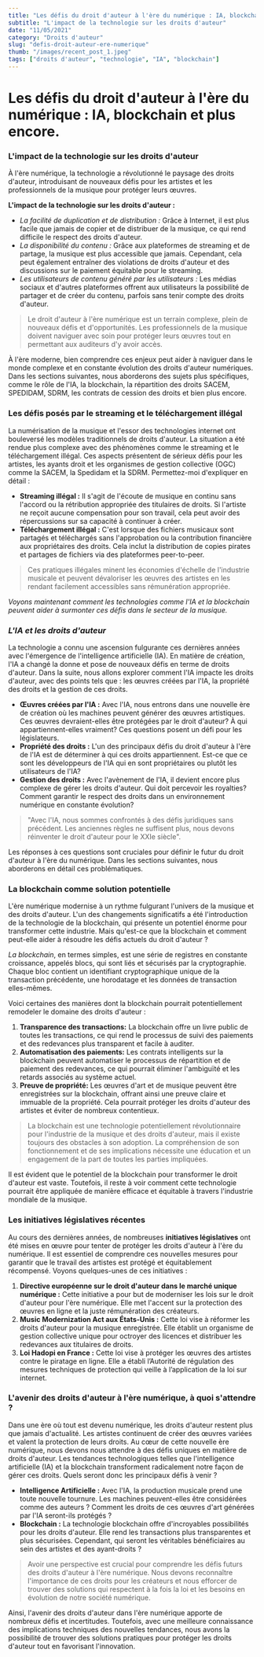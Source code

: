 ```yaml
---
title: "Les défis du droit d'auteur à l'ère du numérique : IA, blockchain et plus encore."
subtitle: "L'impact de la technologie sur les droits d'auteur"
date: "11/05/2021"
category: "Droits d'auteur"
slug: "defis-droit-auteur-ere-numerique"
thumb: "/images/recent_post_1.jpeg"
tags: ["droits d'auteur", "technologie", "IA", "blockchain"]
---
```


# Les défis du droit d'auteur à l'ère du numérique : IA, blockchain et plus encore.

### L'impact de la technologie sur les droits d'auteur

À l'ère numérique, la technologie a révolutionné le paysage des droits d'auteur, introduisant de nouveaux défis pour les artistes et les professionnels de la musique pour protéger leurs œuvres.

**L'impact de la technologie sur les droits d'auteur :**

-   _La facilité de duplication et de distribution :_ Grâce à Internet, il est plus facile que jamais de copier et de distribuer de la musique, ce qui rend difficile le respect des droits d'auteur.
-   _La disponibilité du contenu :_ Grâce aux plateformes de streaming et de partage, la musique est plus accessible que jamais. Cependant, cela peut également entraîner des violations de droits d'auteur et des discussions sur le paiement équitable pour le streaming.
-   _Les utilisateurs de contenu généré par les utilisateurs :_ Les médias sociaux et d'autres plateformes offrent aux utilisateurs la possibilité de partager et de créer du contenu, parfois sans tenir compte des droits d'auteur.

> Le droit d'auteur à l'ère numérique est un terrain complexe, plein de nouveaux défis et d'opportunités. Les professionnels de la musique doivent naviguer avec soin pour protéger leurs œuvres tout en permettant aux auditeurs d'y avoir accès.

À l'ère moderne, bien comprendre ces enjeux peut aider à naviguer dans le monde complexe et en constante évolution des droits d'auteur numériques. Dans les sections suivantes, nous aborderons des sujets plus spécifiques, comme le rôle de l'IA, la blockchain, la répartition des droits SACEM, SPEDIDAM, SDRM, les contrats de cession des droits et bien plus encore.

### Les défis posés par le streaming et le téléchargement illégal

La numérisation de la musique et l'essor des technologies internet ont bouleversé les modèles traditionnels de droits d'auteur. La situation a été rendue plus complexe avec des phénomènes comme le streaming et le téléchargement illégal. Ces aspects présentent de sérieux défis pour les artistes, les ayants droit et les organismes de gestion collective (OGC) comme la SACEM, la Spedidam et la SDRM. Permettez-moi d'expliquer en détail :

-   **Streaming illégal :**
    Il s'agit de l'écoute de musique en continu sans l'accord ou la rétribution appropriée des titulaires de droits. Si l'artiste ne reçoit aucune compensation pour son travail, cela peut avoir des répercussions sur sa capacité à continuer à créer.
-   **Téléchargement illégal :**
    C'est lorsque des fichiers musicaux sont partagés et téléchargés sans l'approbation ou la contribution financière aux propriétaires des droits. Cela inclut la distribution de copies pirates et partages de fichiers via des plateformes peer-to-peer.

> Ces pratiques illégales minent les économies d'échelle de l'industrie musicale et peuvent dévaloriser les œuvres des artistes en les rendant facilement accessibles sans rémunération appropriée.

_Voyons maintenant comment les technologies comme l'IA et la blockchain peuvent aider à surmonter ces défis dans le secteur de la musique._

### _L'IA et les droits d'auteur_

La technologie a connu une ascension fulgurante ces dernières années avec l'émergence de l'intelligence artificielle (IA). En matière de création, l'IA a changé la donne et pose de nouveaux défis en terme de droits d'auteur. Dans la suite, nous allons explorer comment l'IA impacte les droits d'auteur, avec des points tels que : les œuvres créées par l'IA, la propriété des droits et la gestion de ces droits.

-   **Œuvres créées par l'IA :** Avec l'IA, nous entrons dans une nouvelle ère de création où les machines peuvent générer des œuvres artistiques. Ces œuvres devraient-elles être protégées par le droit d'auteur? À qui appartiennent-elles vraiment? Ces questions posent un défi pour les législateurs.
-   **Propriété des droits :** L'un des principaux défis du droit d'auteur à l'ère de l'IA est de déterminer à qui ces droits appartiennent. Est-ce que ce sont les développeurs de l'IA qui en sont propriétaires ou plutôt les utilisateurs de l'IA?
-   **Gestion des droits :** Avec l'avènement de l'IA, il devient encore plus complexe de gérer les droits d'auteur. Qui doit percevoir les royalties? Comment garantir le respect des droits dans un environnement numérique en constante évolution?

> "Avec l'IA, nous sommes confrontés à des défis juridiques sans précédent. Les anciennes règles ne suffisent plus, nous devons réinventer le droit d'auteur pour le XXIe siècle".

Les réponses à ces questions sont cruciales pour définir le futur du droit d'auteur à l'ère du numérique. Dans les sections suivantes, nous aborderons en détail ces problématiques.

### La blockchain comme solution potentielle

L'ère numérique modernise à un rythme fulgurant l'univers de la musique et des droits d'auteur. L'un des changements significatifs a été l'introduction de la technologie de la blockchain, qui présente un potentiel énorme pour transformer cette industrie. Mais qu'est-ce que la blockchain et comment peut-elle aider à résoudre les défis actuels du droit d'auteur ?

_La blockchain_, en termes simples, est une série de registres en constante croissance, appelés blocs, qui sont liés et sécurisés par la cryptographie. Chaque bloc contient un identifiant cryptographique unique de la transaction précédente, une horodatage et les données de transaction elles-mêmes.

Voici certaines des manières dont la blockchain pourrait potentiellement remodeler le domaine des droits d'auteur :

1. **Transparence des transactions:** La blockchain offre un livre public de toutes les transactions, ce qui rend le processus de suivi des paiements et des redevances plus transparent et facile à auditer.
2. **Automatisation des paiements:** Les contrats intelligents sur la blockchain peuvent automatiser le processus de répartition et de paiement des redevances, ce qui pourrait éliminer l'ambiguïté et les retards associés au système actuel.
3. **Preuve de propriété:** Les œuvres d'art et de musique peuvent être enregistrées sur la blockchain, offrant ainsi une preuve claire et immuable de la propriété. Cela pourrait protéger les droits d'auteur des artistes et éviter de nombreux contentieux.

> La blockchain est une technologie potentiellement révolutionnaire pour l'industrie de la musique et des droits d'auteur, mais il existe toujours des obstacles à son adoption. La compréhension de son fonctionnement et de ses implications nécessite une éducation et un engagement de la part de toutes les parties impliquées.

Il est évident que le potentiel de la blockchain pour transformer le droit d'auteur est vaste. Toutefois, il reste à voir comment cette technologie pourrait être appliquée de manière efficace et équitable à travers l'industrie mondiale de la musique.

### Les initiatives législatives récentes

Au cours des dernières années, de nombreuses **initiatives législatives** ont été mises en œuvre pour tenter de protéger les droits d'auteur à l'ère du numérique. Il est essentiel de comprendre ces nouvelles mesures pour garantir que le travail des artistes est protégé et équitablement récompensé. Voyons quelques-unes de ces initiatives :

1. **Directive européenne sur le droit d'auteur dans le marché unique numérique :** Cette initiative a pour but de moderniser les lois sur le droit d'auteur pour l'ère numérique. Elle met l'accent sur la protection des œuvres en ligne et la juste rémunération des créateurs.
2. **Music Modernization Act aux États-Unis :** Cette loi vise à réformer les droits d'auteur pour la musique enregistrée. Elle établit un organisme de gestion collective unique pour octroyer des licences et distribuer les redevances aux titulaires de droits.
3. **Loi Hadopi en France :** Cette loi vise à protéger les œuvres des artistes contre le piratage en ligne. Elle a établi l’Autorité de régulation des mesures techniques de protection qui veille à l’application de la loi sur internet.

### L'avenir des droits d'auteur à l'ère numérique, à quoi s'attendre ?

Dans une ère où tout est devenu numérique, les droits d'auteur restent plus que jamais d'actualité. Les artistes continuent de créer des œuvres variées et valent la protection de leurs droits. Au cœur de cette nouvelle ère numérique, nous devons nous attendre à des défis uniques en matière de droits d'auteur. Les tendances technologiques telles que l'intelligence artificielle (IA) et la blockchain transforment radicalement notre façon de gérer ces droits. Quels seront donc les principaux défis à venir ?

-   **Intelligence Artificielle :** Avec l'IA, la production musicale prend une toute nouvelle tournure. Les machines peuvent-elles être considérées comme des auteurs ? Comment les droits de ces œuvres d'art générées par l'IA seront-ils protégés ?
-   **Blockchain :** La technologie blockchain offre d'incroyables possibilités pour les droits d'auteur. Elle rend les transactions plus transparentes et plus sécurisées. Cependant, qui seront les véritables bénéficiaires au sein des artistes et des ayant-droits ?

> Avoir une perspective est crucial pour comprendre les défis futurs des droits d'auteur à l'ère numérique. Nous devons reconnaître l'importance de ces droits pour les créateurs et nous efforcer de trouver des solutions qui respectent à la fois la loi et les besoins en évolution de notre société numérique.

Ainsi, l'avenir des droits d'auteur dans l'ère numérique apporte de nombreux défis et incertitudes. Toutefois, avec une meilleure connaissance des implications techniques des nouvelles tendances, nous avons la possibilité de trouver des solutions pratiques pour protéger les droits d'auteur tout en favorisant l'innovation.
